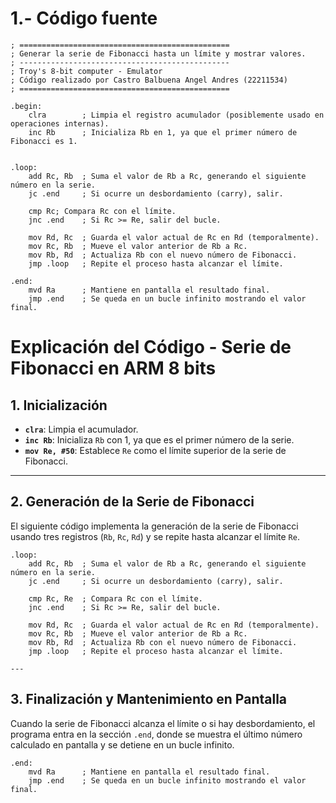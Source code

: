 # 1.- Código fuente
```assembly
; ===============================================
; Generar la serie de Fibonacci hasta un límite y mostrar valores.
; -----------------------------------------------
; Troy's 8-bit computer - Emulator
; Código realizado por Castro Balbuena Angel Andres (22211534)
; ===============================================

.begin: 
    clra        ; Limpia el registro acumulador (posiblemente usado en operaciones internas).
    inc Rb      ; Inicializa Rb en 1, ya que el primer número de Fibonacci es 1.


.loop:
    add Rc, Rb  ; Suma el valor de Rb a Rc, generando el siguiente número en la serie.
    jc .end     ; Si ocurre un desbordamiento (carry), salir.
    
    cmp Rc; Compara Rc con el límite.
    jnc .end    ; Si Rc >= Re, salir del bucle.
    
    mov Rd, Rc  ; Guarda el valor actual de Rc en Rd (temporalmente).
    mov Rc, Rb  ; Mueve el valor anterior de Rb a Rc.
    mov Rb, Rd  ; Actualiza Rb con el nuevo número de Fibonacci.
    jmp .loop   ; Repite el proceso hasta alcanzar el límite.

.end:
    mvd Ra      ; Mantiene en pantalla el resultado final.
    jmp .end    ; Se queda en un bucle infinito mostrando el valor final. 
```

# Explicación del Código - Serie de Fibonacci en ARM 8 bits

## 1. Inicialización

- **`clra`**: Limpia el acumulador.
- **`inc Rb`**: Inicializa `Rb` con 1, ya que es el primer número de la serie.
- **`mov Re, #50`**: Establece `Re` como el límite superior de la serie de Fibonacci.

---

## 2. Generación de la Serie de Fibonacci

El siguiente código implementa la generación de la serie de Fibonacci usando tres registros (`Rb`, `Rc`, `Rd`) y se repite hasta alcanzar el límite `Re`.

```
.loop:
    add Rc, Rb  ; Suma el valor de Rb a Rc, generando el siguiente número en la serie.
    jc .end     ; Si ocurre un desbordamiento (carry), salir.
    
    cmp Rc, Re  ; Compara Rc con el límite.
    jnc .end    ; Si Rc >= Re, salir del bucle.
    
    mov Rd, Rc  ; Guarda el valor actual de Rc en Rd (temporalmente).
    mov Rc, Rb  ; Mueve el valor anterior de Rb a Rc.
    mov Rb, Rd  ; Actualiza Rb con el nuevo número de Fibonacci.
    jmp .loop   ; Repite el proceso hasta alcanzar el límite.

---

```
## 3. Finalización y Mantenimiento en Pantalla

Cuando la serie de Fibonacci alcanza el límite o si hay desbordamiento, el programa entra en la sección `.end`, donde se muestra el último número calculado en pantalla y se detiene en un bucle infinito.

```
.end:
    mvd Ra      ; Mantiene en pantalla el resultado final.
    jmp .end    ; Se queda en un bucle infinito mostrando el valor final.



